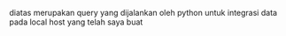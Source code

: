 diatas merupakan query yang dijalankan oleh python untuk integrasi data pada local host yang telah saya buat
